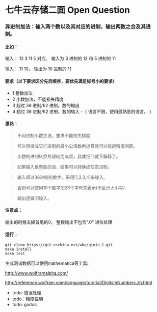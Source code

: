 # 七牛云存储二面 Open Question

### 异进制加法：输入两个数以及其对应的进制，输出两数之合及其进制。



#### 比如：
输入： 12 3 11 5 对应，
输入为 3 进制的 12 和 5 进制的 11

输入： 11 10，
输出为 10 进制的 11

#### 要求（以下要求区分先后顺序，要优先满足标号小的要求）

- 1 整数加法
- 2 小数加法，不能损失精度
- 3 超过 36 进制/62 进制，数的输出
- 4 超过 36 进制/62 进制，数的输入
-（ 语言不限，使用最熟悉的语言。 ）

#### 思路：
>不同进制小数加法，要求不能损失精度

>可以转换成它们进制的最小公倍数再运算就可以规避精度问题。

>小数的进制转换处理较为麻烦，具体细节就不解释了。

>如果输入是整数的话，结果可以转换成任意进制。

>输入超过36进制的数字，采用[1,2.3,4]来输入,

>否则可以使用10个数字加26个字母来表示(不区分大小写).

>输出逻辑同输入。

#### 注意点：
输出的时候去掉首尾的0， 整数输出不包含".0"
进位处理

#### 运行：
```
git clone https://git.oschina.net/wkc/qiniu_1.git
make install
make test
```


生成测试数据可以使用mathematica等工具:

http://www.wolframalpha.com/

http://reference.wolfram.com/language/tutorial/DigitsInNumbers.zh.html

- todo: 错误处理
- todo：精度说明
- todo: godoc
